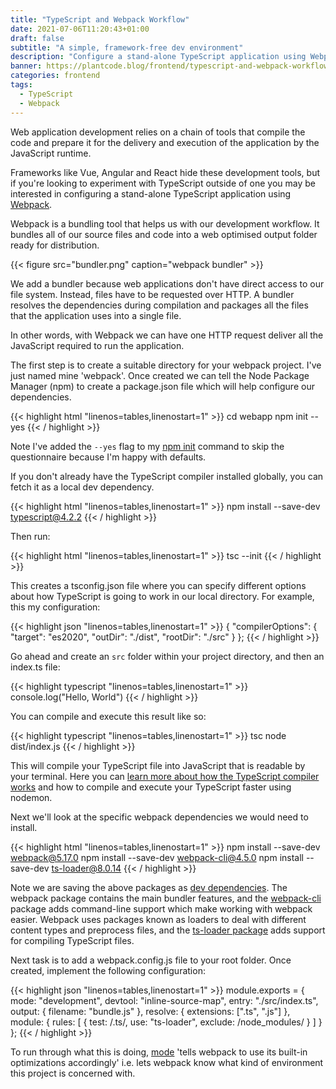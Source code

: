 ```yaml
---
title: "TypeScript and Webpack Workflow"
date: 2021-07-06T11:20:43+01:00
draft: false
subtitle: "A simple, framework-free dev environment"
description: "Configure a stand-alone TypeScript application using Webpack for a simple dev learning environment"
banner: https://plantcode.blog/frontend/typescript-and-webpack-workflow\typescript-and-webpack-workflow.jpg
categories: frontend
tags:
  - TypeScript
  - Webpack
---
```


Web application development relies on a chain of tools that compile the code and prepare it for the delivery and execution of the application by the JavaScript runtime.

Frameworks like Vue, Angular and React hide these development tools, but if you're looking to experiment with TypeScript outside of one you may be interested in configuring a stand-alone TypeScript application using [Webpack](https://webpack.js.org/guides/typescript/).

Webpack is a bundling tool that helps us with our development workflow. It bundles all of our source files and code into a web optimised output folder ready for distribution.

{{< figure src="bundler.png" caption="webpack bundler" >}}

We add a bundler because web applications don't have direct access to our file system. Instead, files have to be requested over HTTP. A bundler resolves the dependencies during compilation and packages all the files that the application uses into a single file.

In other words, with Webpack we can have one HTTP request deliver all the JavaScript required to run the application.

The first step is to create a suitable directory for your webpack project. I've just named mine 'webpack'. Once created we can tell the Node Package Manager (npm) to create a package.json file which will help configure our dependencies.

{{< highlight html "linenos=tables,linenostart=1" >}}
cd webapp
npm init --yes
{{< / highlight >}}

Note I've added the `--yes` flag to my [npm init](https://docs.npmjs.com/cli/v7/commands/npm-init) command to skip the questionnaire because I'm happy with defaults.

If you don't already have the TypeScript compiler installed globally, you can fetch it as a local dev dependency.

{{< highlight html "linenos=tables,linenostart=1" >}}
 npm install --save-dev typescript@4.2.2
{{< / highlight >}}

Then run:

{{< highlight html "linenos=tables,linenostart=1" >}}
 tsc --init
{{< / highlight >}}

This creates a tsconfig.json file where you can specify different options about how TypeScript is going to work in our local directory. For example, this my configuration:

{{< highlight json "linenos=tables,linenostart=1" >}}
{
  "compilerOptions": {
  "target": "es2020",
  "outDir": "./dist",
  "rootDir": "./src"
 }
};
{{< / highlight >}}

Go ahead and create an `src` folder within your project directory, and then an index.ts file:

{{< highlight typescript "linenos=tables,linenostart=1" >}}
 console.log("Hello, World")
{{< / highlight >}}

You can compile and execute this result like so:

{{< highlight typescript "linenos=tables,linenostart=1" >}}
tsc
node dist/index.js
{{< / highlight >}}

This will compile your TypeScript file into JavaScript that is readable by your terminal. Here you can [learn more about how the TypeScript compiler works](../understanding-the-typescript-compiler) and how to compile and execute your TypeScript faster using nodemon.

Next we'll look at the specific webpack dependencies we would need to install.

{{< highlight html "linenos=tables,linenostart=1" >}}
npm install --save-dev webpack@5.17.0
npm install --save-dev webpack-cli@4.5.0
npm install --save-dev ts-loader@8.0.14
{{< / highlight >}}

Note we are saving the above packages as [dev dependencies](https://docs.npmjs.com/specifying-dependencies-and-devdependencies-in-a-package-json-file). The webpack package contains the main bundler features, and the [webpack-cli](https://webpack.js.org/api/cli/) package adds command-line support which make working with webpack easier. Webpack uses packages known as loaders to deal with different content types and preprocess files, and the [ts-loader package](https://github.com/TypeStrong/ts-loader) adds support for compiling TypeScript files.

Next task is to add a webpack.config.js file to your root folder. Once created, implement the following configuration:

{{< highlight json "linenos=tables,linenostart=1" >}}
 module.exports = {
    mode: "development",
    devtool: "inline-source-map",
    entry: "./src/index.ts",
    output: { filename: "bundle.js" },
    resolve: { extensions: [".ts", ".js"] },
    module: {
        rules: [
            { test: /\.ts/, use: "ts-loader", exclude: /node_modules/ }
        ]
    }
 };
{{< / highlight >}}

To run through what this is doing, [mode](https://webpack.js.org/configuration/mode/) 'tells webpack to use its built-in optimizations accordingly' i.e. lets webpack know what kind of environment this project is concerned with.
